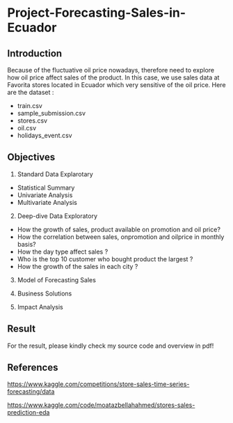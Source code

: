 # Project-Forecasting-Sales-in-Ecuador

## Introduction 
Because of the fluctuative oil price nowadays, therefore need to explore how oil price affect sales of the product. In this case, we use sales data at Favorita stores located in Ecuador which very sensitive of the oil price. 
Here are the dataset : 
- train.csv
- sample_submission.csv
- stores.csv
- oil.csv
- holidays_event.csv

## Objectives 
1. Standard Data Explarotary
  * Statistical Summary
  * Univariate Analysis
  * Multivariate Analysis

2.  Deep-dive Data Exploratory
  * How the growth of sales, product available on promotion and oil price?
  * How the correlation between sales, onpromotion and oilprice in monthly basis?
  * How the day type affect sales ?
  * Who is the top 10 customer who bought product the largest ?
  * How the growth of the sales in each city ?

3. Model of Forecasting Sales

4. Business Solutions

5. Impact Analysis

## Result
For the result, please kindly check my source code and overview in pdf!

## References
https://www.kaggle.com/competitions/store-sales-time-series-forecasting/data

https://www.kaggle.com/code/moatazbellahahmed/stores-sales-prediction-eda 
